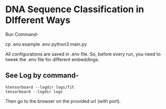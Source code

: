 # DNA Sequence Classification in DIfferent Ways

Run Command-

cp .env.example  .env
python3 main.py

All configurations are saved in .env file. So, before every run, you need to tweek the .env file for different embeddings.

## See Log by command-

    %tensorboard --logdir logs/fit
    tensorboard --logdir logs

Then go to the browser on the provided url (with port).
